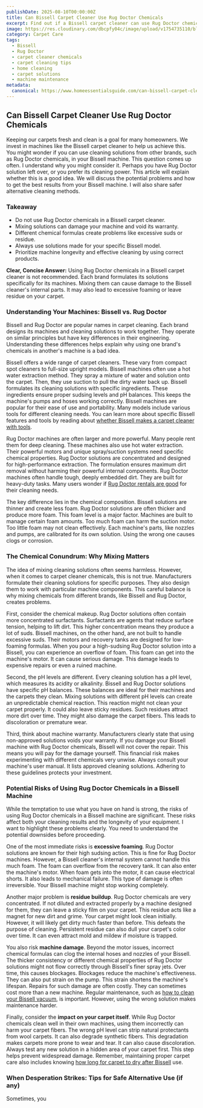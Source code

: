 ```yaml
---
publishDate: 2025-08-10T00:00:00Z
title: Can Bissell Carpet Cleaner Use Rug Doctor Chemicals
excerpt: Find out if a Bissell carpet cleaner can use Rug Doctor chemicals safely. Learn the risks, best practices, and alternative solutions.
image: https://res.cloudinary.com/dbcpfy04c/image/upload/v1754735110/blog_image_1754735110_n8awp7.webp
category: Carpet Care
tags:
  - Bissell
  - Rug Doctor
  - carpet cleaner chemicals
  - carpet cleaning tips
  - home cleaning
  - carpet solutions
  - machine maintenance
metadata:
  canonical: https://www.homeessentialsguide.com/can-bissell-carpet-cleaner-use-rug-doctor-chemicals
---
```


## Can Bissell Carpet Cleaner Use Rug Doctor Chemicals

Keeping our carpets fresh and clean is a goal for many homeowners. We invest in machines like the Bissell carpet cleaner to help us achieve this. You might wonder if you can use cleaning solutions from other brands, such as Rug Doctor chemicals, in your Bissell machine. This question comes up often. I understand why you might consider it. Perhaps you have Rug Doctor solution left over, or you prefer its cleaning power. This article will explain whether this is a good idea. We will discuss the potential problems and how to get the best results from your Bissell machine. I will also share safer alternative cleaning methods.

### Takeaway

*   Do not use Rug Doctor chemicals in a Bissell carpet cleaner.
*   Mixing solutions can damage your machine and void its warranty.
*   Different chemical formulas create problems like excessive suds or residue.
*   Always use solutions made for your specific Bissell model.
*   Prioritize machine longevity and effective cleaning by using correct products.

**Clear, Concise Answer:**
Using Rug Doctor chemicals in a Bissell carpet cleaner is not recommended. Each brand formulates its solutions specifically for its machines. Mixing them can cause damage to the Bissell cleaner's internal parts. It may also lead to excessive foaming or leave residue on your carpet.

### Understanding Your Machines: Bissell vs. Rug Doctor

Bissell and Rug Doctor are popular names in carpet cleaning. Each brand designs its machines and cleaning solutions to work together. They operate on similar principles but have key differences in their engineering. Understanding these differences helps explain why using one brand's chemicals in another's machine is a bad idea.

Bissell offers a wide range of carpet cleaners. These vary from compact spot cleaners to full-size upright models. Bissell machines often use a hot water extraction method. They spray a mixture of water and solution onto the carpet. Then, they use suction to pull the dirty water back up. Bissell formulates its cleaning solutions with specific ingredients. These ingredients ensure proper sudsing levels and pH balances. This keeps the machine's pumps and hoses working correctly. Bissell machines are popular for their ease of use and portability. Many models include various tools for different cleaning needs. You can learn more about specific Bissell features and tools by reading about [whether Bissell makes a carpet cleaner with tools](https://homeessentialsguide.com/does-bissell-make-a-carpet-cleaner-wth-tools).

Rug Doctor machines are often larger and more powerful. Many people rent them for deep cleaning. These machines also use hot water extraction. Their powerful motors and unique spray/suction systems need specific chemical properties. Rug Doctor solutions are concentrated and designed for high-performance extraction. The formulation ensures maximum dirt removal without harming their powerful internal components. Rug Doctor machines often handle tough, deeply embedded dirt. They are built for heavy-duty tasks. Many users wonder if [Rug Doctor rentals are good](https://homeessentialsguide.com/are-rug-doctor-rental-good) for their cleaning needs.

The key difference lies in the chemical composition. Bissell solutions are thinner and create less foam. Rug Doctor solutions are often thicker and produce more foam. This foam level is a major factor. Machines are built to manage certain foam amounts. Too much foam can harm the suction motor. Too little foam may not clean effectively. Each machine's parts, like nozzles and pumps, are calibrated for its own solution. Using the wrong one causes clogs or corrosion.

### The Chemical Conundrum: Why Mixing Matters

The idea of mixing cleaning solutions often seems harmless. However, when it comes to carpet cleaner chemicals, this is not true. Manufacturers formulate their cleaning solutions for specific purposes. They also design them to work with particular machine components. This careful balance is why mixing chemicals from different brands, like Bissell and Rug Doctor, creates problems.

First, consider the chemical makeup. Rug Doctor solutions often contain more concentrated surfactants. Surfactants are agents that reduce surface tension, helping to lift dirt. This higher concentration means they produce a lot of suds. Bissell machines, on the other hand, are not built to handle excessive suds. Their motors and recovery tanks are designed for low-foaming formulas. When you pour a high-sudsing Rug Doctor solution into a Bissell, you can experience an overflow of foam. This foam can get into the machine's motor. It can cause serious damage. This damage leads to expensive repairs or even a ruined machine.

Second, the pH levels are different. Every cleaning solution has a pH level, which measures its acidity or alkalinity. Bissell and Rug Doctor solutions have specific pH balances. These balances are ideal for their machines and the carpets they clean. Mixing solutions with different pH levels can create an unpredictable chemical reaction. This reaction might not clean your carpet properly. It could also leave sticky residues. Such residues attract more dirt over time. They might also damage the carpet fibers. This leads to discoloration or premature wear.

Third, think about machine warranty. Manufacturers clearly state that using non-approved solutions voids your warranty. If you damage your Bissell machine with Rug Doctor chemicals, Bissell will not cover the repair. This means you will pay for the damage yourself. This financial risk makes experimenting with different chemicals very unwise. Always consult your machine's user manual. It lists approved cleaning solutions. Adhering to these guidelines protects your investment.

### Potential Risks of Using Rug Doctor Chemicals in a Bissell Machine

While the temptation to use what you have on hand is strong, the risks of using Rug Doctor chemicals in a Bissell machine are significant. These risks affect both your cleaning results and the longevity of your equipment. I want to highlight these problems clearly. You need to understand the potential downsides before proceeding.

One of the most immediate risks is **excessive foaming**. Rug Doctor solutions are known for their high sudsing action. This is fine for Rug Doctor machines. However, a Bissell cleaner's internal system cannot handle this much foam. The foam can overflow from the recovery tank. It can also enter the machine's motor. When foam gets into the motor, it can cause electrical shorts. It also leads to mechanical failure. This type of damage is often irreversible. Your Bissell machine might stop working completely.

Another major problem is **residue buildup**. Rug Doctor chemicals are very concentrated. If not diluted and extracted properly by a machine designed for them, they can leave a sticky film on your carpet. This residue acts like a magnet for new dirt and grime. Your carpet might look clean initially. However, it will likely get dirty much faster than before. This defeats the purpose of cleaning. Persistent residue can also dull your carpet's color over time. It can even attract mold and mildew if moisture is trapped.

You also risk **machine damage**. Beyond the motor issues, incorrect chemical formulas can clog the internal hoses and nozzles of your Bissell. The thicker consistency or different chemical properties of Rug Doctor solutions might not flow correctly through Bissell's finer spray jets. Over time, this causes blockages. Blockages reduce the machine's effectiveness. They can also put strain on the pump. This strain shortens the machine's lifespan. Repairs for such damage are often costly. They can sometimes cost more than a new machine. Regular maintenance, such as [how to clean your Bissell vacuum](https://homeessentialsguide.com/how-to-clean-bissell-vacuum), is important. However, using the wrong solution makes maintenance harder.

Finally, consider the **impact on your carpet itself**. While Rug Doctor chemicals clean well in their own machines, using them incorrectly can harm your carpet fibers. The wrong pH level can strip natural protectants from wool carpets. It can also degrade synthetic fibers. This degradation makes carpets more prone to wear and tear. It can also cause discoloration. Always test any new solution in a hidden area of your carpet first. This step helps prevent widespread damage. Remember, maintaining proper carpet care also includes knowing [how long for carpet to dry after Bissell](https://homeessentialsguide.com/how-long-for-carpet-to-dry-after-bissell) use.

### When Desperation Strikes: Tips for Safe Alternative Use (if any)

Sometimes, you